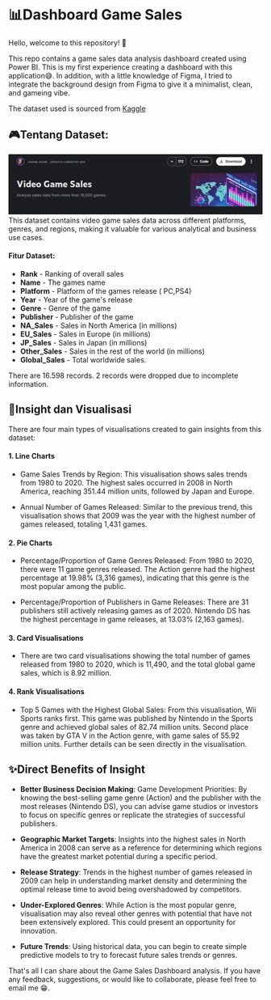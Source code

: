 # 📊Dashboard Game Sales

Hello, welcome to this repository! 🌻

This repo contains a game sales data analysis dashboard created using Power BI. This is my first experience creating a dashboard with this application😅. In addition, with a little knowledge of Figma, I tried to integrate the background design from Figma to give it a minimalist, clean, and gameing vibe.

The dataset used is sourced from [Kaggle](https://www.kaggle.com/datasets/anandshaw2001/video-game-sales)

## 🎮Tentang Dataset:
![Dataset](https://github.com/GungDeJong/DashboardBI_GameSales/blob/main/Asset/image.png)
This dataset contains video game sales data across different platforms, genres, and regions, making it valuable for various analytical and business use cases.
#### **Fitur Dataset:**

- **Rank** - Ranking of overall sales
- **Name** - The games name
- **Platform** - Platform of the games release ( PC,PS4)
- **Year** - Year of the game's release
- **Genre** - Genre of the game
- **Publisher** - Publisher of the game
- **NA_Sales** - Sales in North America (in millions)
- **EU_Sales** - Sales in Europe (in millions)
- **JP_Sales** - Sales in Japan (in millions)
- **Other_Sales** - Sales in the rest of the world (in millions)
- **Global_Sales** - Total worldwide sales.

There are 16.598 records. 2 records were dropped due to incomplete information.

## 🧠Insight dan Visualisasi
There are four main types of visualisations created to gain insights from this dataset:

#### 1. Line Charts
- Game Sales Trends by Region: This visualisation shows sales trends from 1980 to 2020. The highest sales occurred in 2008 in North America, reaching 351.44 million units, followed by Japan and Europe.

- Annual Number of Games Released: Similar to the previous trend, this visualisation shows that 2009 was the year with the highest number of games released, totaling 1,431 games.

#### 2. Pie Charts
- Percentage/Proportion of Game Genres Released: From 1980 to 2020, there were 11 game genres released. The Action genre had the highest percentage at 19.98% (3,316 games), indicating that this genre is the most popular among the public.

- Percentage/Proportion of Publishers in Game Releases: There are 31 publishers still actively releasing games as of 2020. Nintendo DS has the highest percentage in game releases, at 13.03% (2,163 games).

#### 3. Card Visualisations
- There are two card visualisations showing the total number of games released from 1980 to 2020, which is 11,490, and the total global game sales, which is 8.92 million.

#### 4. Rank Visualisations
- Top 5 Games with the Highest Global Sales: From this visualisation, Wii Sports ranks first. This game was published by Nintendo in the Sports genre and achieved global sales of 82.74 million units. Second place was taken by GTA V in the Action genre, with game sales of 55.92 million units. Further details can be seen directly in the visualisation.

## ✨Direct Benefits of Insight
- **Better Business Decision Making**: Game Development Priorities: By knowing the best-selling game genre (Action) and the publisher with the most releases (Nintendo DS), you can advise game studios or investors to focus on specific genres or replicate the strategies of successful publishers.

- **Geographic Market Targets**: Insights into the highest sales in North America in 2008 can serve as a reference for determining which regions have the greatest market potential during a specific period.

- **Release Strategy**: Trends in the highest number of games released in 2009 can help in understanding market density and determining the optimal release time to avoid being overshadowed by competitors.

- **Under-Explored Genres**: While Action is the most popular genre, visualisation may also reveal other genres with potential that have not been extensively explored. This could present an opportunity for innovation.

- **Future Trends**: Using historical data, you can begin to create simple predictive models to try to forecast future sales trends or genres.


That's all I can share about the Game Sales Dashboard analysis. If you have any feedback, suggestions, or would like to collaborate, please feel free to email me 😁.
